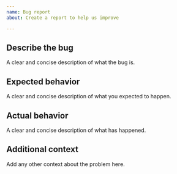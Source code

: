 ```yaml
---
name: Bug report
about: Create a report to help us improve

---
```


## Describe the bug
A clear and concise description of what the bug is.

<!--
NOTE: If you are experiencing a build failure, please provide link to the blueprint which you can get from cloudcraft.co web-site when you click "Export" -> "Get shareable link".

If you don't want to share a link to your blueprint publicly you can [encrypt it using keybase.io](https://keybase.io/encrypt) for [antonbabenko](https://keybase.io/antonbabenko) as a recipient and paste it here. Alternatively, you can share the link with [antonbabenko](https://keybase.io/antonbabenko) using [Keybase Chat](https://keybase.io/docs/extension).
-->

## Expected behavior
A clear and concise description of what you expected to happen.

## Actual behavior
A clear and concise description of what has happened.

## Additional context
Add any other context about the problem here.
